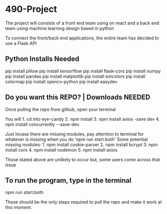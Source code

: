 # 490-Project

The project will consists of a front end team using on react and a back end team using machine learning design based in python

To connect the front/back end applications, the entire team has decided to use a Flask API

## Python Installs Needed
pip install pillow
pip install tensorflow
pip install flask-cors
pip install numpy
pip install pandas
pip install matplotlib
pip install extcolors
pip install colormap
pip install opencv-python
pip install easydev

## Do you want this REPO? | Downloads NEEDED
Once pulling the repo from github, open your terminal

You will 
        1. cd into eye-candy
        2. npm install 
        3. npm install axios -save dev
        4. npm install concurrently --save-dev

Just Incase there are missing modules, pay attention to terminal for whatever is missing when you do 'npm run start:both'
Some potential missing modules:
        1. npm install cookie-parser
        2. npm install bcrypt 
        3. npm install cors
        4. npm install nodemon
        5. npm install axios 

Those stated above are unlikely to occur but, some users come across that issue

## To run the program, type in the terminal
npm run start:both

These should be the only steps required to pull the repo and make it work at this moment.

